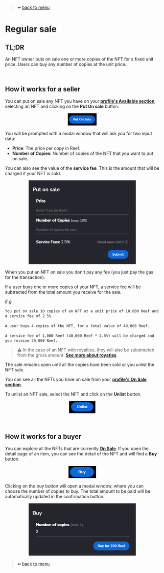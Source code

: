 > :arrow_left: [back to menu](../README.md)

# **Regular sale**

## **TL;DR**

An NFT owner puts on sale one or more copies of the NFT for a fixed unit price. Users can buy any number of copies at the unit price.

<br>

## **How it works for a seller**

You can put on sale any NFT you have on your **[profile's Available section](https://sqwid.app/profile?tab=Available)**, selecting an NFT and clicking on the **Put On sale** button.

<p align="center">
  <img height="40" src="./images/sale_create_button.png">
</p>

You will be prompted with a modal window that will ask you for two input data:

-   **Price**: The price per copy in Reef.
-   **Number of Copies**: Number of copies of the NFT that you want to put on sale.

You can also see the value of the **service fee**. This is the amount that will be charged if your NFT is sold.

<p align="center">
  <img width="350" src="./images/sale_create_modal.png">
</p>

When you put an NFT on sale you don't pay any fee (you just pay the gas for the transaction).

If a user buys one or more copies of your NFT, a service fee will be subtracted from the total amount you receive for the sale.

_E.g._

```
You put on sale 10 copies of an NFT at a unit price of 10,000 Reef and a service fee of 2.5%.

A user buys 4 copies of the NFT, for a total value of 40,000 Reef.

A service fee of 1,000 Reef (40,000 Reef * 2.5%) will be charged and you receive 39,000 Reef.
```

> :warning: In the case of an NFT with royalties, they will also be substracted from the gross amount. **[See more about royaties](./../nfts/royalties.md#royalties)**.

The sale remains open until all the copies have been sold or you unlist the NFT sale.

You can see all the NFTs you have on sale from your **[profile's On Sale section](https://sqwid.app/profile?tab=On%20Sale)**.

To unlist an NFT sale, select the NFT and click on the **Unlist** button.

<p align="center">
  <img height="40" src="./images/sale_unlist_button.png">
</p>

<br>

## **How it works for a buyer**

You can explore all the NFTs that are currently **[On Sale](https://sqwid.app/explore/sales)**. If you open the detail page of an item, you can see the detail of the NFT and will find a **Buy** button.

<p align="center">
  <img height="40" src="./images/sale_buy_button.png">
</p>

Clicking on the buy button will open a modal window, where you can choose the number of copies to buy. The total amount to be paid will be automatically updated in the confirmation button.

<p align="center">
  <img width="350" src="./images/sale_buy_modal.png">
</p>

> :arrow_left: [back to menu](../README.md)

